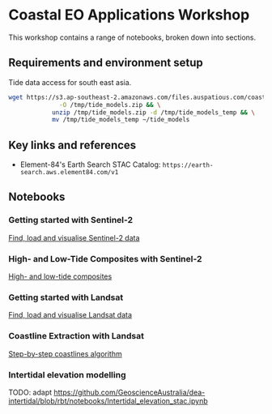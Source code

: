 # Coastal EO Applications Workshop

This workshop contains a range of notebooks, broken down into sections.

## Requirements and environment setup

Tide data access for south east asia.

```bash
wget https://s3.ap-southeast-2.amazonaws.com/files.auspatious.com/coastlines/data/tide_models_vn_ph_2022.zip \
              -O /tmp/tide_models.zip && \
            unzip /tmp/tide_models.zip -d /tmp/tide_models_temp && \
            mv /tmp/tide_models_temp ~/tide_models
```

## Key links and references

* Element-84's Earth Search STAC Catalog: `https://earth-search.aws.element84.com/v1`

## Notebooks

### Getting started with Sentinel-2

[Find, load and visualise Sentinel-2 data](notebooks/Sentinel-2_GettingStarted.ipynb)

### High- and Low-Tide Composites with Sentinel-2

[High- and low-tide composites](notebooks/Sentinel-2_HighLowComposites.ipynb)

### Getting started with Landsat

[Find, load and visualise Landsat data](notebooks/Landsat_GettingStarted.ipynb)

### Coastline Extraction with Landsat 

[Step-by-step coastlines algorithm](notebooks/Coastlines_StepByStep.ipynb)

### Intertidal elevation modelling

TODO: adapt https://github.com/GeoscienceAustralia/dea-intertidal/blob/rbt/notebooks/Intertidal_elevation_stac.ipynb

<!-- [Intertidal elevation modelling](notebooks/Sentinel-2_Intertidal.ipynb) -->
